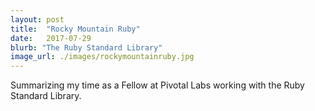 ```yaml
---
layout: post
title:  "Rocky Mountain Ruby"
date:   2017-07-29
blurb: "The Ruby Standard Library"
image_url: ./images/rockymountainruby.jpg
---
```

Summarizing my time as a Fellow at Pivotal Labs working with the Ruby Standard Library.
